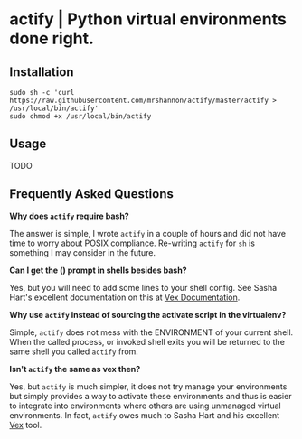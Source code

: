 actify | Python virtual environments done right.
================================================


Installation
------------

```
sudo sh -c 'curl https://raw.githubusercontent.com/mrshannon/actify/master/actify > /usr/local/bin/actify'
sudo chmod +x /usr/local/bin/actify
```

Usage
-----

TODO


Frequently Asked Questions
--------------------------

**Why does `actify` require bash?**

The answer is simple, I wrote `actify` in a couple of hours and did not have
time to worry about POSIX compliance.  Re-writing `actify` for `sh` is
something I may consider in the future.

**Can I get the (<environment>) prompt in shells besides bash?**

Yes, but you will need to add some lines to your shell config.  See Sasha
Hart's excellent documentation on this at [Vex
Documentation](https://github.com/sashahart/vex#shell-prompts).

**Why use `actify` instead of sourcing the activate script in the virtualenv?**

Simple, `actify` does not mess with the ENVIRONMENT of your current shell.
When the called process, or invoked shell exits you will be returned to the
same shell you called `actify` from.

**Isn't `actify` the same as vex then?**

Yes, but `actify` is much simpler, it does not try manage your environments but
simply provides a way to activate these environments and thus is easier to
integrate into environments where others are using unmanaged virtual
environments.  In fact, `actify` owes much to Sasha Hart and his excellent
[Vex](https://github.com/sashahart/vex) tool.
